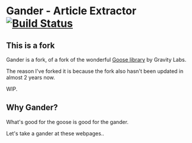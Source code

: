 # Gander - Article Extractor [![Build Status](https://travis-ci.org/lloydmeta/gander.svg?branch=master)](https://travis-ci.org/lloydmeta/gander)

## This is a fork

Gander is a fork, of a fork of the wonderful [Goose library](http://github.com/GravityLabs/goose) by Gravity Labs.

The reason I've forked it is because the fork also hasn't been updated in almost 2 years now.

WIP.

## Why Gander?

What's good for the goose is good for the gander.

Let's take a gander at these webpages..
